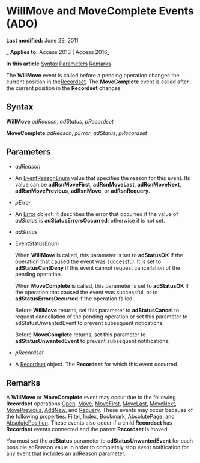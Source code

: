 
# WillMove and MoveComplete Events (ADO)

 **Last modified:** June 29, 2011

 _ **Applies to:** Access 2013 | Access 2016_

 **In this article**
[Syntax](#sectionSection1)
[Parameters](#sectionSection2)
[Remarks](#sectionSection3)



The  **WillMove** event is called before a pending operation changes the current position in the[Recordset](0f963bf8-f066-dc8a-b754-f427de712df1.md). The  **MoveComplete** event is called after the current position in the **Recordset** changes.

## Syntax
<a name="sectionSection1"> </a>

 **WillMove** _adReason_, _adStatus_, _pRecordset_

 **MoveComplete** _adReason_, _pError_, _adStatus_, _pRecordset_


## Parameters
<a name="sectionSection2"> </a>


-  _adReason_
    
- An [EventReasonEnum](0639928e-d0ef-3db3-887e-f3da03913bc7.md) value that specifies the reason for this event. Its value can be **adRsnMoveFirst**, **adRsnMoveLast**, **adRsnMoveNext**, **adRsnMovePrevious**, **adRsnMove**, or **adRsnRequery**.
    
-  _pError_
    
- An [Error](97e478bf-8b25-03a8-9358-abba5069cba3.md) object. It describes the error that occurred if the value of _adStatus_ is **adStatusErrorsOccurred**; otherwise it is not set.
    
-  _adStatus_
    
- [EventStatusEnum](ae1711bc-2af5-04fd-7d8c-222d8afc9d3d.md)
    
    When  **WillMove** is called, this parameter is set to **adStatusOK** if the operation that caused the event was successful. It is set to **adStatusCantDeny** if this event cannot request cancellation of the pending operation.
    
    When  **MoveComplete** is called, this parameter is set to **adStatusOK** if the operation that caused the event was successful, or to **adStatusErrorsOccurred** if the operation failed.
    
    Before  **WillMove** returns, set this parameter to **adStatusCancel** to request cancellation of the pending operation or set this parameter to adStatusUnwantedEvent to prevent subsequent notications.
    
    Before  **MoveComplete** returns, set this parameter to **adStatusUnwantedEvent** to prevent subsequent notifications.
    
-  _pRecordset_
    
- A [Recordset](0f963bf8-f066-dc8a-b754-f427de712df1.md) object. The **Recordset** for which this event occurred.
    

## Remarks
<a name="sectionSection3"> </a>

A  **WillMove** or **MoveComplete** event may occur due to the following **Recordset** operations:[Open](87ef19a4-28e1-dec7-ed33-4ae500b9c460.md), [Move](1f858654-5fa3-273d-7cdc-574c5f09a420.md), [MoveFirst](d04ce41c-77c9-df42-115a-65c50a38518a.md), [MoveLast](d04ce41c-77c9-df42-115a-65c50a38518a.md), [MoveNext](d04ce41c-77c9-df42-115a-65c50a38518a.md), [MovePrevious](d04ce41c-77c9-df42-115a-65c50a38518a.md), [AddNew](bae09be0-5707-4f38-9c74-0acd0f29dbac.md), and [Requery](1062d907-979f-020a-b2ed-94e11c0e7d08.md). These events may occur because of the following properties: [Filter](5abc528a-a6ee-34de-5d44-a3249194b0a0.md), [Index](4cc00521-dcb4-19b2-2174-6e0e9bd42e62.md), [Bookmark](101b2ce1-21d8-aa79-e530-20f9d1c73fc8.md), [AbsolutePage](b6e5daac-cc21-0aa6-9119-a973595762bb.md), and [AbsolutePosition](500be001-9fa1-177b-f19d-acf003a0cdc2.md). These events also occur if a child  **Recordset** has **Recordset** events connected and the parent **Recordset** is moved.

You must set the  **adStatus** parameter to **adStatusUnwantedEvent** for each possible adReason value in order to completely stop event notification for any event that includes an adReason parameter.

